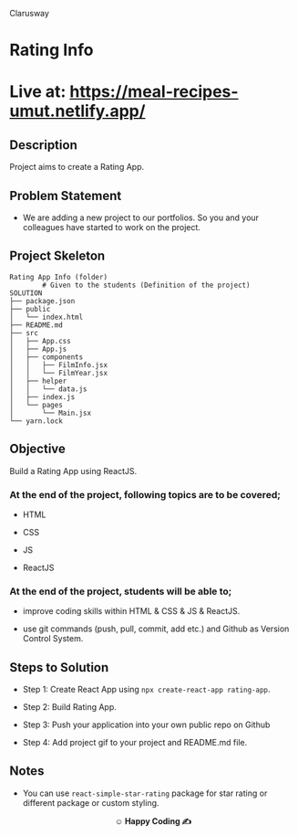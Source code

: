 <p>Clarusway<img align="right"
  src="https://secure.meetupstatic.com/photos/event/3/1/b/9/600_488352729.jpeg"  width="15px"></p>

# Rating Info

# Live at: https://meal-recipes-umut.netlify.app/

## Description

Project aims to create a Rating App.

## Problem Statement

- We are adding a new project to our portfolios. So you and your colleagues have started to work on the project.

## Project Skeleton

```
Rating App Info (folder)
        # Given to the students (Definition of the project)
SOLUTION
├── package.json
├── public
│   └── index.html
├── README.md
├── src
│   ├── App.css
│   ├── App.js
│   ├── components
│   │   ├── FilmInfo.jsx
│   │   └── FilmYear.jsx
│   ├── helper
│   │   └── data.js
│   ├── index.js
│   └── pages
│       └── Main.jsx
└── yarn.lock

```


## Objective

Build a Rating App using ReactJS.

### At the end of the project, following topics are to be covered;

- HTML

- CSS

- JS

- ReactJS

### At the end of the project, students will be able to;

- improve coding skills within HTML & CSS & JS & ReactJS.

- use git commands (push, pull, commit, add etc.) and Github as Version Control System.

## Steps to Solution

- Step 1: Create React App using `npx create-react-app rating-app`.

- Step 2: Build Rating App.

- Step 3: Push your application into your own public repo on Github

- Step 4: Add project gif to your project and README.md file.

## Notes

- You can use `react-simple-star-rating` package for star rating or different package or custom styling. 



**<p align="center">&#9786; Happy Coding &#9997;</p>**
